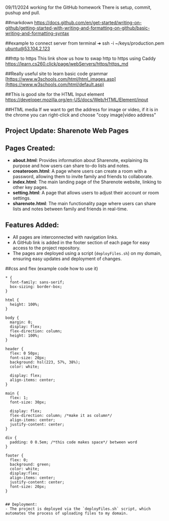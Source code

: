 09/11/2024
working for the GitHub homework
There is setup, commit, pushup and pull.

##markdown
https://docs.github.com/en/get-started/writing-on-github/getting-started-with-writing-and-formatting-on-github/basic-writing-and-formatting-syntax

##example to connect server from terminal
➜  ssh -i ~/keys/production.pem ubuntu@53.104.2.123

##http to https
This link show us how to swap http to https using Caddy
https://learn.cs260.click/page/webServers/https/https_md

##Really useful site to learn basic code grammar
[https://www.w3schools.com/html/html_images.asp](https://www.w3schools.com/html/default.asp)

##This is good site for the HTML Input element
https://developer.mozilla.org/en-US/docs/Web/HTML/Element/input

##HTML media
If we want to get the address for image or video, if it is in the chrome you can right-click and choose "copy image|video address"

## Project Update: Sharenote Web Pages

## Pages Created:
- **about.html**: Provides information about Sharenote, explaining its purpose and how users can share to-do lists and notes.
- **createroom.html**: A page where users can create a room with a password, allowing them to invite family and friends to collaborate.
- **index.html**: The main landing page of the Sharenote website, linking to other key pages.
- **setting.html**: A page that allows users to adjust their account or room settings.
- **sharenote.html**: The main functionality page where users can share lists and notes between family and friends in real-time.

## Features Added:
- All pages are interconnected with navigation links.
- A GitHub link is added in the footer section of each page for easy access to the project repository.
- The pages are deployed using a script (`deployFiles.sh`) on my domain, ensuring easy updates and deployment of changes.

##css and flex (example code how to use it)
```
* {
  font-family: sans-serif;
  box-sizing: border-box;
}

html {
  height: 100%;
}

body {
  margin: 0;
  display: flex;
  flex-direction: column;
  height: 100%;
}

header {
  flex: 0 50px;
  font-size: 20px;
  background: hsl(223, 57%, 38%);
  color: white;

  display: flex;
  align-items: center;
}

main {
  flex: 1;
  font-size: 30px;

  display: flex;
  flex-direction: column; /*make it as column*/
  align-items: center;
  justify-content: center;
}

div {
  padding: 0 0.5em; /*this code makes space*/ between word
}

footer {
  flex: 0;
  background: green;
  color: white;
  display:flex;
  align-items: center;
  justify-content: center;
  font-size: 20px;
}


## Deployment:
- The project is deployed via the `deployFiles.sh` script, which automates the process of uploading files to my domain.
```
